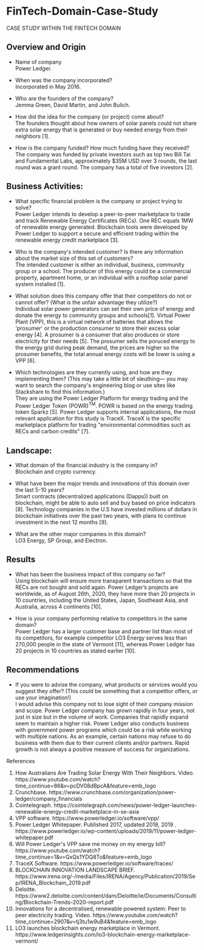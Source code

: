 # FinTech-Domain-Case-Study
CASE STUDY WITHIN THE FINTECH DOMAIN
## Overview and Origin
* Name of company <br>
 Power Ledger. 
* When was the company incorporated?<br>
Incorporated in May 2016.

* Who are the founders of the company?<br>
Jemma Green, David Martin, and John Bulich.

* How did the idea for the company (or project) come about?<br>
The founders thought about how owners of solar panels could not share extra solar energy that is generated or buy needed energy from their neighbors [1].
 
* How is the company funded? How much funding have they received?<br>
The company was funded by private investors such as top two Bill Tai and Fundamental Labs, approximately $35M USD over 3 rounds, the last round was a grant round. The company has a total of five investors [2].
## Business Activities:
* What specific financial problem is the company or project trying to solve?<br>
Power Ledger intends to develop a peer-to-peer marketplace to trade and track Renewable Energy Certificates (RECs). One REC equals 1MW of renewable energy generated. Blockchain tools were developed by Power Ledger to support a secure and efficient trading within the renewable energy credit marketplace [3].
 
* Who is the company's intended customer?  Is there any information about the market size of this set of customers?<br>
The intended customer is either an individual, business, community group or a school. The producer of this energy could be a commercial property, apartment home, or an individual with a rooftop solar panel system installed [1]. 
 

* What solution does this company offer that their competitors do not or cannot offer? (What is the unfair advantage they utilize?)<br>
Individual solar power generators can set their own price of energy and donate the energy to community groups and schools[1]. Virtual Power Plant (VPP), this is a virtual network of batteries   that allows the 'prosumer' or the production consumer to store their excess solar energy [4]. A prosumer is a consumer that also produces or store electricity for their needs [5]. The prosumer sells the poruced energy to the energy grid during peak demand, the prices are higher so the prosumer benefits, the total annual energy costs will be lower is using a VPP [6].
 
* Which technologies are they currently using, and how are they implementing them? (This may take a little bit of sleuthing–– you may want to search the company's engineering blog or use sites like Stackshare to find this information.)<br>
They are using the Power Ledger Platform for energy trading and the Power Ledger Token (POWR)<sup>TM</sup>. POWR is based on the energy trading token Sparkz [5]. Power Ledger supports internal applications, the most relevant application for this study is TraceX. TraceX is the specific marketplace platform for trading "environmental commodities such as RECs and carbon credits" [7].
## Landscape:
* What domain of the financial industry is the company in?<br>
Blockchain and crypto currency.
 
* What have been the major trends and innovations of this domain over the last 5-10 years?<br>
 Smart contracts (decentralized applications (Dapps)) built on blockchain, might be able to auto sell and buy based on price indicators [8]. Technology companies in the U.S have invested millions of dollars in blockchain initiatives over the past two years, with plans to continue investment in the next 12 months [9].

* What are the other major companies in this domain?<br>
LO3 Energy, SP Group, and Electron.
## Results
* What has been the business impact of this company so far?<br>
Using blockchain will ensure more transparent transactions so that the RECs are not bought and sold again. Power Ledger’s projects are worldwide, as of August 26th, 2020, they have more than 20 projects in 10 countries, including the United States, Japan, Southeast Asia, and Australia, across 4 continents [10].

* How is your company performing relative to competitors in the same domain?<br>
Power Ledger has a larger customer base and partner list than most of its competitors, for example competitor LO3 Energy serves less than 270,000 people in the state of Vermont [11], whereas Power Ledger has 20 projects in 10 countries as stated earlier [10].
## Recommendations
* If you were to advise the company, what products or services would you suggest they offer? (This could be something that a competitor offers, or use your imagination!)<br>
I would advise this company not to lose sight of their company mission and scope. Power Ledger company has grown rapidly in four years, not just in size but in the volume of work. Companies that rapidly expand seem to maintain a higher risk. Power Ledger also conducts business with government power programs which could be a risk while working with multiple nations. As an example, certain nations may refuse to do business with them due to their current clients and/or partners. Rapid growth is not always a positive measure of success for organizations.

 
References
<ol>
<li> How Australians Are Trading Solar Energy With Their Neighbors. Video. https://www.youtube.com/watch?time_continue=86&v=pcDV08dBpcA&feature=emb_logo </li>
<li> Crunchbase. https://www.crunchbase.com/organization/power-ledger/company_financials </li>
<li> Cointelegraph. https://cointelegraph.com/news/power-ledger-launches-renewable-energy-credit-marketplace-in-se-asia </li>
<li> VPP software. https://www.powerledger.io/software/vpp/  </li>
<li> Power Ledger Whitepaper. Published 2017, updated 2018, 2019 . https://www.powerledger.io/wp-content/uploads/2019/11/power-ledger-whitepaper.pdf </li>
<li> Will Power Ledger's VPP save me money on my energy bill? https://www.youtube.com/watch?time_continue=1&v=QxQs1YDQ8To&feature=emb_logo </li>
<li> TraceX Software. https://www.powerledger.io/software/tracex/ </li>
<li> BLOCKCHAIN INNOVATION LANDSCAPE BRIEF. https://www.irena.org/-/media/Files/IRENA/Agency/Publication/2019/Sep/IRENA_Blockchain_2019.pdf  </li>
<li> Deloitte. https://www2.deloitte.com/content/dam/Deloitte/ie/Documents/Consulting/Blockchain-Trends-2020-report.pdf</li>
<li> Innovations for a decentralised, renewable powered system: Peer to peer electricity trading. Video. https://www.youtube.com/watch?time_continue=2907&v=tj3tu1w9uB4&feature=emb_logo </li>
<li>LO3 launches blockchain energy marketplace in Vermont. https://www.ledgerinsights.com/lo3-blockchain-energy-marketplace-vermont/ </li>

</ol>